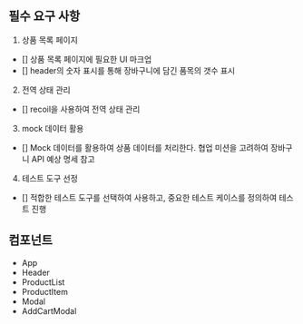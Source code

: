 ## 필수 요구 사항

1. 상품 목록 페이지

- [] 상품 목록 페이지에 필요한 UI 마크업
- [] header의 숫자 표시를 통해 장바구니에 담긴 품목의 갯수 표시

2. 전역 상태 관리

- [] recoil을 사용하여 전역 상태 관리

3. mock 데이터 활용

- [] Mock 데이터를 활용하여 상품 데이터를 처리한다. 협업 미션을 고려하여 장바구니 API 예상 명세 참고

4. 테스트 도구 선정

- [] 적합한 테스트 도구를 선택하여 사용하고, 중요한 테스트 케이스를 정의하여 테스트 진행

## 컴포넌트

- App
- Header
- ProductList
- ProductItem
- Modal
- AddCartModal
